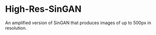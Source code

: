 # High-Res-SinGAN
An amplified version of SinGAN that produces images of up to 500px in resolution.
